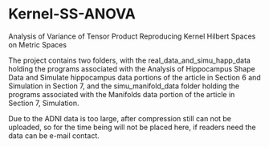 # Kernel-SS-ANOVA
Analysis of Variance of Tensor Product Reproducing Kernel Hilbert Spaces on Metric Spaces

The project contains two folders, with the real_data_and_simu_happ_data holding the programs associated with the Analysis of Hippocampus Shape Data and Simulate hippocampus data portions of the article in Section 6 and Simulation in Section 7, and the simu_manifold_data folder holding the programs associated with the Manifolds data portion of the article in Section 7, Simulation.

Due to the ADNI data is too large, after compression still can not be uploaded, so for the time being will not be placed here, if readers need the data can be e-mail contact.
